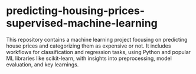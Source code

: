# predicting-housing-prices-supervised-machine-learning
This repository contains a machine learning project focusing on predicting house prices and categorizing them as expensive or not. It includes workflows for classification and regression tasks, using Python and popular ML libraries like scikit-learn, with insights into preprocessing, model evaluation, and key learnings.
